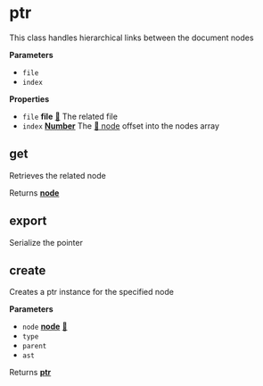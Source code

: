 <!-- Generated by documentation.js. Update this documentation by updating the source code. -->

# ptr

This class handles hierarchical links between the document nodes

**Parameters**

-   `file`  
-   `index`  

**Properties**

-   `file` **file** [:link:](FILE.md) The related file
-   `index` **[Number](https://developer.mozilla.org/en-US/docs/Web/JavaScript/Reference/Global_Objects/Number)** The [:link: node](NODE.md) offset into the nodes array

## get

Retrieves the related node

Returns **[node](https://developer.mozilla.org/en-US/docs/Web/API/Node/nextSibling)** 

## export

Serialize the pointer

## create

Creates a ptr instance for the specified node

**Parameters**

-   `node` **[node](https://developer.mozilla.org/en-US/docs/Web/API/Node/nextSibling)** [:link:](NODE.md)
-   `type`  
-   `parent`  
-   `ast`  

Returns **[ptr](#ptr)** 
